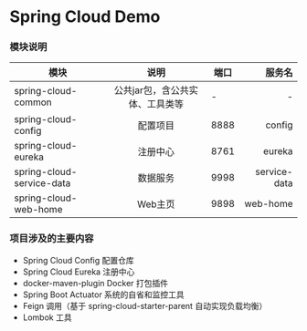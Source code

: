 # Spring Cloud Demo

### 模块说明
| 模块        | 说明           | 端口  |   服务名 |
| ----- |:-------:| -----| -----:|
| spring-cloud-common| 公共jar包，含公共实体、工具类等 | -| -|
| spring-cloud-config| 配置项目| 8888| config|
| spring-cloud-eureka| 注册中心| 8761| eureka|
| spring-cloud-service-data| 数据服务| 9998| service-data|
| spring-cloud-web-home|Web主页| 9898| web-home|

### 项目涉及的主要内容

- Spring Cloud Config 配置仓库
- Spring Cloud Eureka 注册中心
- docker-maven-plugin Docker 打包插件
- Spring Boot Actuator 系统的自省和监控工具
- Feign 调用（基于 spring-cloud-starter-parent 自动实现负载均衡）
- Lombok 工具